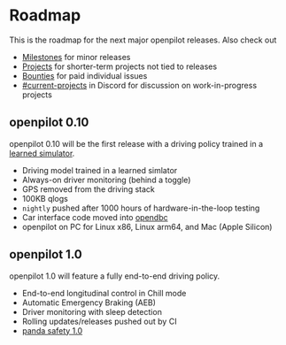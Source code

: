 # Roadmap

This is the roadmap for the next major openpilot releases. Also check out

* [Milestones](https://github.com/commaai/openpilot/milestones) for minor releases
* [Projects](https://github.com/commaai/openpilot/projects?query=is%3Aopen) for shorter-term projects not tied to releases
* [Bounties](https://comma.ai/bounties) for paid individual issues
* [#current-projects](https://discord.com/channels/469524606043160576/1249579909739708446) in Discord for discussion on work-in-progress projects

## openpilot 0.10

openpilot 0.10 will be the first release with a driving policy trained in
a [learned simulator](https://youtu.be/EqQNZXqzFSI).

* Driving model trained in a learned simlator
* Always-on driver monitoring (behind a toggle)
* GPS removed from the driving stack
* 100KB qlogs
* `nightly` pushed after 1000 hours of hardware-in-the-loop testing
* Car interface code moved into [opendbc](https://github.com/commaai/opendbc)
* openpilot on PC for Linux x86, Linux arm64, and Mac (Apple Silicon)

## openpilot 1.0

openpilot 1.0 will feature a fully end-to-end driving policy.

* End-to-end longitudinal control in Chill mode
* Automatic Emergency Braking (AEB)
* Driver monitoring with sleep detection
* Rolling updates/releases pushed out by CI
* [panda safety 1.0](https://github.com/orgs/commaai/projects/27)
